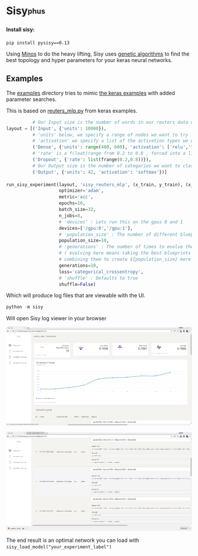 # Sisy<sub><sup>phus</sup></sub>


#### Install sisy:
 ```
 pip install pysisy==0.13
 ```


Using [Minos](https://github.com/guybedo/minos) to do the heavy lifting, Sisy uses [genetic algorithms](https://github.com/deap/deap) to find the best topology and hyper parameters for your keras neural networks.


## Examples

The  [examples](https://github.com/qorrect/sisy/tree/master/examples) directory tries to mimic [the keras examples](https://github.com/fchollet/keras/blob/master/examples/) with added parameter searches.

This is based on [reuters_mlp.py](https://github.com/fchollet/keras/blob/master/examples/reuters_mlp.py) from keras examples.

```python
          # Our Input size is the number of words in our reuters data we want to examine
layout = [('Input', {'units': 10000}),
          # 'units' below, we specify a range of nodes we want to try
          # 'activation' we specify a list of the activation types we want to try
          ('Dense', {'units': range(400, 600), 'activation': ['relu','tanh']}),
          # 'rate' is a f(loat)range from 0.2 to 0.8 , forced into a list
          ('Dropout', {'rate': list(frange(0.2,0.8))}),
          # Our Output size is the number of categories we want to classify the article into
          ('Output', {'units': 42, 'activation': 'softmax'})]

run_sisy_experiment(layout, 'sisy_reuters_mlp', (x_train, y_train), (x_test, y_test),
                    optimizer='adam',
                    metric='acc',
                    epochs=10,
                    batch_size=32,
                    n_jobs=8,
                    # 'devices' : Lets run this on the gpus 0 and 1
                    devices=['/gpu:0','/gpu:1'],
                    # 'population_size' : The number of different blueprints to try per generation.
                    population_size=10,
                    # 'generations' : The number of times to evolve the population
                    # ( evolving here means taking the best blueprints and
                    # combining them to create ${population_size} more new blueprints)
                    generations=10,
                    loss='categorical_crossentropy',
                    # 'shuffle' : Defaults to true
                    shuffle=False)

```

Which will produce log files that are viewable with the UI.

```python
python -m sisy
```

Will open Sisy log viewer in your browser

![Alt text](ui/assets/s4.png "Optional title")

![Alt text](ui/assets/s3.png "Optional title")


The end result is an optimal network you can load with ```sisy_load_model("your_experiment_label")```
